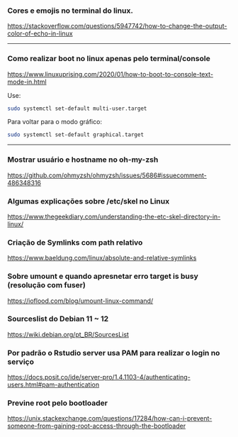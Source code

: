 ### Cores e emojis no terminal do linux.
https://stackoverflow.com/questions/5947742/how-to-change-the-output-color-of-echo-in-linux

----
### Como realizar boot no linux apenas pelo terminal/console
https://www.linuxuprising.com/2020/01/how-to-boot-to-console-text-mode-in.html

Use:
```bash
sudo systemctl set-default multi-user.target
```
Para voltar para o modo gráfico:
```bash
sudo systemctl set-default graphical.target
```
----


### Mostrar usuário e hostname no oh-my-zsh
https://github.com/ohmyzsh/ohmyzsh/issues/5686#issuecomment-486348316


### Algumas explicações sobre /etc/skel no Linux
https://www.thegeekdiary.com/understanding-the-etc-skel-directory-in-linux/


### Criação de Symlinks com path relativo
https://www.baeldung.com/linux/absolute-and-relative-symlinks


### Sobre umount e quando apresnetar erro target is busy (resolução com fuser)
https://ioflood.com/blog/umount-linux-command/

### Sourceslist do Debian 11 ~ 12
https://wiki.debian.org/pt_BR/SourcesList


### Por padrão o Rstudio server usa PAM para realizar o login no serviço
https://docs.posit.co/ide/server-pro/1.4.1103-4/authenticating-users.html#pam-authentication

### Previne root pelo bootloader
https://unix.stackexchange.com/questions/17284/how-can-i-prevent-someone-from-gaining-root-access-through-the-bootloader
